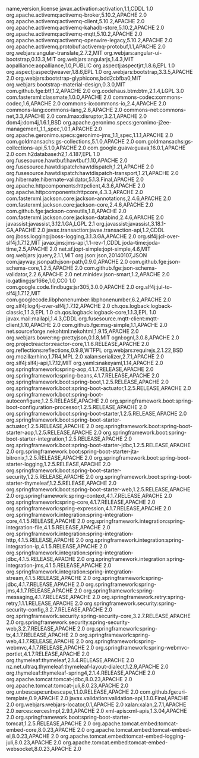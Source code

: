 name,version,license
javax.activation:activation,1.1,CDDL 1.0
org.apache.activemq:activemq-broker,5.10.2,APACHE 2.0
org.apache.activemq:activemq-client,5.10.2,APACHE 2.0
org.apache.activemq:activemq-kahadb-store,5.10.2,APACHE 2.0
org.apache.activemq:activemq-mqtt,5.10.2,APACHE 2.0
org.apache.activemq:activemq-openwire-legacy,5.10.2,APACHE 2.0
org.apache.activemq.protobuf:activemq-protobuf,1.1,APACHE 2.0
org.webjars:angular-translate,2.7.2,MIT
org.webjars:angular-ui-bootstrap,0.13.3,MIT
org.webjars:angularjs,1.4.3,MIT
aopalliance:aopalliance,1.0,PUBLIC
org.aspectj:aspectjrt,1.8.6,EPL 1.0
org.aspectj:aspectjweaver,1.8.6,EPL 1.0
org.webjars:bootstrap,3.3.5,APACHE 2.0
org.webjars:bootstrap-glyphicons,bdd2cbfba0,MIT
org.webjars:bootstrap-material-design,0.3.0,MIT
com.github.fge:btf,1.2,APACHE 2.0
org.codehaus.btm:btm,2.1.4,LGPL 3.0
com.fasterxml:classmate,1.0.0,APACHE 2.0
commons-codec:commons-codec,1.6,APACHE 2.0
commons-io:commons-io,2.4,APACHE 2.0
commons-lang:commons-lang,2.6,APACHE 2.0
commons-net:commons-net,3.3,APACHE 2.0
com.lmax:disruptor,3.2.1,APACHE 2.0
dom4j:dom4j,1.6.1,BSD
org.apache.geronimo.specs:geronimo-j2ee-management_1.1_spec,1.0.1,APACHE 2.0
org.apache.geronimo.specs:geronimo-jms_1.1_spec,1.1.1,APACHE 2.0
com.goldmansachs:gs-collections,5.1.0,APACHE 2.0
com.goldmansachs:gs-collections-api,5.1.0,APACHE 2.0
com.google.guava:guava,16.0.1,APACHE 2.0
com.h2database:h2,1.4.187,EPL 1.0
org.fusesource.hawtbuf:hawtbuf,1.10,APACHE 2.0
org.fusesource.hawtdispatch:hawtdispatch,1.21,APACHE 2.0
org.fusesource.hawtdispatch:hawtdispatch-transport,1.21,APACHE 2.0
org.hibernate:hibernate-validator,5.1.3.Final,APACHE 2.0
org.apache.httpcomponents:httpclient,4.3.6,APACHE 2.0
org.apache.httpcomponents:httpcore,4.3.3,APACHE 2.0
com.fasterxml.jackson.core:jackson-annotations,2.4.6,APACHE 2.0
com.fasterxml.jackson.core:jackson-core,2.4.6,APACHE 2.0
com.github.fge:jackson-coreutils,1.8,APACHE 2.0
com.fasterxml.jackson.core:jackson-databind,2.4.6,APACHE 2.0
javassist:javassist,3.12.1.GA,LGPL 2.1
org.javassist:javassist,3.18.1-GA,APACHE 2.0
javax.transaction:javax.transaction-api,1.2,CDDL
org.jboss.logging:jboss-logging,3.1.3.GA,APACHE 2.0
org.slf4j:jcl-over-slf4j,1.7.12,MIT
javax.jms:jms-api,1.1-rev-1,CDDL
joda-time:joda-time,2.5,APACHE 2.0
net.sf.jopt-simple:jopt-simple,4.6,MIT
org.webjars:jquery,2.1.1,MIT
org.json:json,20140107,JSON
com.jayway.jsonpath:json-path,0.9.0,APACHE 2.0
com.github.fge:json-schema-core,1.2.5,APACHE 2.0
com.github.fge:json-schema-validator,2.2.6,APACHE 2.0
net.minidev:json-smart,1.2,APACHE 2.0
io.gatling:jsr166e,1.0,CC0 1.0
com.google.code.findbugs:jsr305,3.0.0,APACHE 2.0
org.slf4j:jul-to-slf4j,1.7.12,MIT
com.googlecode.libphonenumber:libphonenumber,6.2,APACHE 2.0
org.slf4j:log4j-over-slf4j,1.7.12,APACHE 2.0
ch.qos.logback:logback-classic,1.1.3,EPL 1.0
ch.qos.logback:logback-core,1.1.3,EPL 1.0
javax.mail:mailapi,1.4.3,CDDL
org.fusesource.mqtt-client:mqtt-client,1.10,APACHE 2.0
com.github.fge:msg-simple,1.1,APACHE 2.0
net.sourceforge.nekohtml:nekohtml,1.9.15,APACHE 2.0
org.webjars.bower:ng-prettyjson,0.1.8,MIT
ognl:ognl,3.0.8,APACHE 2.0
org.projectreactor:reactor-core,1.1.6.RELEASE,APACHE 2.0
org.reflections:reflections,0.9.8,WTFPL
org.webjars:requirejs,2.1.22,BSD
org.mozilla:rhino,1.7R4,MPL 2.0
xalan:serializer,2.7.1,APACHE 2.0
org.slf4j:slf4j-api,1.7.12,MIT
org.yaml:snakeyaml,1.14,APACHE 2.0
org.springframework:spring-aop,4.1.7.RELEASE,APACHE 2.0
org.springframework:spring-beans,4.1.7.RELEASE,APACHE 2.0
org.springframework.boot:spring-boot,1.2.5.RELEASE,APACHE 2.0
org.springframework.boot:spring-boot-actuator,1.2.5.RELEASE,APACHE 2.0
org.springframework.boot:spring-boot-autoconfigure,1.2.5.RELEASE,APACHE 2.0
org.springframework.boot:spring-boot-configuration-processor,1.2.5.RELEASE,APACHE 2.0
org.springframework.boot:spring-boot-starter,1.2.5.RELEASE,APACHE 2.0
org.springframework.boot:spring-boot-starter-actuator,1.2.5.RELEASE,APACHE 2.0
org.springframework.boot:spring-boot-starter-aop,1.2.5.RELEASE,APACHE 2.0
org.springframework.boot:spring-boot-starter-integration,1.2.5.RELEASE,APACHE 2.0
org.springframework.boot:spring-boot-starter-jdbc,1.2.5.RELEASE,APACHE 2.0
org.springframework.boot:spring-boot-starter-jta-bitronix,1.2.5.RELEASE,APACHE 2.0
org.springframework.boot:spring-boot-starter-logging,1.2.5.RELEASE,APACHE 2.0
org.springframework.boot:spring-boot-starter-security,1.2.5.RELEASE,APACHE 2.0
org.springframework.boot:spring-boot-starter-thymeleaf,1.2.5.RELEASE,APACHE 2.0
org.springframework.boot:spring-boot-starter-web,1.2.5.RELEASE,APACHE 2.0
org.springframework:spring-context,4.1.7.RELEASE,APACHE 2.0
org.springframework:spring-core,4.1.7.RELEASE,APACHE 2.0
org.springframework:spring-expression,4.1.7.RELEASE,APACHE 2.0
org.springframework.integration:spring-integration-core,4.1.5.RELEASE,APACHE 2.0
org.springframework.integration:spring-integration-file,4.1.5.RELEASE,APACHE 2.0
org.springframework.integration:spring-integration-http,4.1.5.RELEASE,APACHE 2.0
org.springframework.integration:spring-integration-ip,4.1.5.RELEASE,APACHE 2.0
org.springframework.integration:spring-integration-jdbc,4.1.5.RELEASE,APACHE 2.0
org.springframework.integration:spring-integration-jms,4.1.5.RELEASE,APACHE 2.0
org.springframework.integration:spring-integration-stream,4.1.5.RELEASE,APACHE 2.0
org.springframework:spring-jdbc,4.1.7.RELEASE,APACHE 2.0
org.springframework:spring-jms,4.1.7.RELEASE,APACHE 2.0
org.springframework:spring-messaging,4.1.7.RELEASE,APACHE 2.0
org.springframework.retry:spring-retry,1.1.1.RELEASE,APACHE 2.0
org.springframework.security:spring-security-config,3.2.7.RELEASE,APACHE 2.0
org.springframework.security:spring-security-core,3.2.7.RELEASE,APACHE 2.0
org.springframework.security:spring-security-web,3.2.7.RELEASE,APACHE 2.0
org.springframework:spring-tx,4.1.7.RELEASE,APACHE 2.0
org.springframework:spring-web,4.1.7.RELEASE,APACHE 2.0
org.springframework:spring-webmvc,4.1.7.RELEASE,APACHE 2.0
org.springframework:spring-webmvc-portlet,4.1.7.RELEASE,APACHE 2.0
org.thymeleaf:thymeleaf,2.1.4.RELEASE,APACHE 2.0
nz.net.ultraq.thymeleaf:thymeleaf-layout-dialect,1.2.9,APACHE 2.0
org.thymeleaf:thymeleaf-spring4,2.1.4.RELEASE,APACHE 2.0
org.apache.tomcat:tomcat-jdbc,8.0.23,APACHE 2.0
org.apache.tomcat:tomcat-juli,8.0.23,APACHE 2.0
org.unbescape:unbescape,1.1.0.RELEASE,APACHE 2.0
com.github.fge:uri-template,0.9,APACHE 2.0
javax.validation:validation-api,1.1.0.Final,APACHE 2.0
org.webjars:webjars-locator,0.1,APACHE 2.0
xalan:xalan,2.7.1,APACHE 2.0
xerces:xercesImpl,2.9.1,APACHE 2.0
xml-apis:xml-apis,1.3.04,APACHE 2.0
org.springframework.boot:spring-boot-starter-tomcat,1.2.5.RELEASE,APACHE 2.0
org.apache.tomcat.embed:tomcat-embed-core,8.0.23,APACHE 2.0
org.apache.tomcat.embed:tomcat-embed-el,8.0.23,APACHE 2.0
org.apache.tomcat.embed:tomcat-embed-logging-juli,8.0.23,APACHE 2.0
org.apache.tomcat.embed:tomcat-embed-websocket,8.0.23,APACHE 2.0
